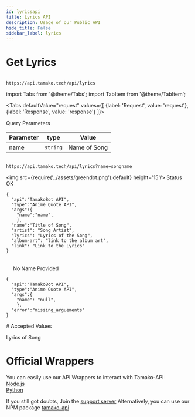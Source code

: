 ```yaml
---
id: lyricsapi
title: Lyrics API
description: Usage of our Public API
hide_title: False
sidebar_label: lyrics
---
```


# Get Lyrics
```

https://api.tamako.tech/api/lyrics

```

import Tabs from '@theme/Tabs';
import TabItem from '@theme/TabItem';

<Tabs
  defaultValue="request"
  values={[
    {label: 'Request', value: 'request'},
    {label: 'Response', value: 'response'}
  ]}>
  <TabItem value="request">

  Query Parameters

  | Parameter | type | Value |
  |-|-|-|
  | name | `string` | Name of Song |

  </TabItem>

  <TabItem value="response">

  ```

  https://api.tamako.tech/api/lyrics?name=songname

  ```

  <img src={require('../assets/greendot.png').default} height='15'/> Status OK

```
{
  "api":"TamakoBot API",
  "type":"Anime Quote API",
  "args":{
    "name":"name",
    },
  "name":"Title of Song",
  "artist": "Song Artist",
  "lyrics": "Lyrics of the Song",
  "album-art": "link to the album art",
  "link": "Link to the Lyrics"
}
```

<br/>
<img src={require('../assets/reddot.png').default} height='15'/> No Name Provided

```
{
  "api":"TamakoBot API",
  "type":"Anime Quote API",
  "args":{
    "name": "null",
    },
  "error":"missing_arguements"
}
```

  </TabItem>
</Tabs>
# Accepted Values

Lyrics of Song

# Official Wrappers 

You can easily use our API Wrappers to interact with Tamako-API <br/>
[Node.js](https://www.npmjs.com/package/tamako-api) <br/>
[Python](https://github.com/DaftDevelopment/Tamako.py)

If you still got doubts, Join the [support server](https://support.tamako.tech/)
Alternatively, you can use our NPM package [tamako-api](https://www.npmjs.com/package/tamako-api)

